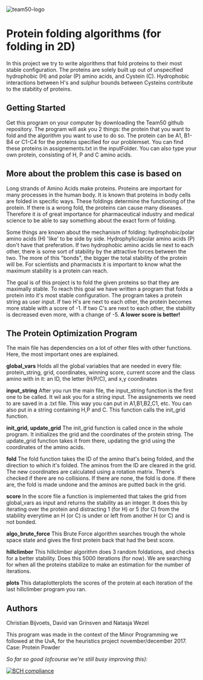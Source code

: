 ![team50-logo](https://github.com/Segouta/Team50/blob/master/doc/logoBanner.png)

# Protein folding algorithms (for folding in 2D)
In this project we try to write algorithms that fold proteins to their most stable configuration. The proteins are solely built up out of  unspecified hydrophobic (H) and polar (P) amino acids, and Cystein (C). Hydrophobic interactions between H's and sulphur bounds between Cysteins contribute to the stabitity of proteins. 

## Getting Started
Get this program on your computer by downloading the Team50 github repository. 
The program will ask you 2 things: the protein that you want to fold and the algorithm you want to use to do so. The protein can be A1, B1-B4 or C1-C4 for the proteins specified for our problemset. You can find these proteins in assignements.txt in the inputFolder. You can also type your own protein, consisting of H, P and C amino acids.

## More about the problem this case is based on
Long strands of Amino Acids make proteins. Proteins are important for many processes in the human body. It is known that proteins in body cells are folded in specific ways. These foldings determine the functioning of the protein. If there is a wrong fold, the proteins can cause many diseases. Therefore it is of great importance for pharmaceutical industry and medical science to be able to say something about the exact form of folding.

Some things are known about the mechanism of folding: hydrophobic/polar amino acids (H) 'like' to be side by side. Hydrophylic/apolar amino acids (P) don't have that preferation. If two hydrophobic amino acids lie next to each other, there is some sort of stability by the attractive forces between the two. The more of this "bonds", the bigger the total stability of the protein will be. For scientists and pharmacists it is important to know what the maximum stability is a protein can reach.

The goal is of this project is to fold the given proteins so that they are maximally stable. To reach this goal we have written a program that folds a protein into it's most stable configuration. The program takes a protein string as user input. If two H's are next to each other, the protein becomes more stable with a score of -1. If two C's are next to each other, the stability is decreased even more, with a change of -5. **A lower score is better!**

## The Protein Optimization Program
The main file has dependencies on a lot of other files with other functions. Here, the most important ones are explained.

**global_vars**
Holds all the global variables that are needed in every file: protein_string, grid, coordinates, winning score, current score and the class amino with in it: an ID, the letter (H/P/C), and x,y coordinates

**input_string**
After you run the main file, the input_string function is the first one to be called. It wil ask you for a string input. The assignements we need to are saved in a .txt file. This way you can put in A1,B1,B2,C1, etc. You can also put in a string containing H,P and C. This function calls the init_grid function.

**init_grid, update_grid**
The init_grid function is called once in the whole program. It initializes the grid and the coordinates of the protein string. The update_grid function takes it from there, updating the grid using the coordinates of the amino acids.

**fold**
The fold function takes the ID of the amino that's being folded, and the direction to which it's folded. The aminos from the ID are cleared in the grid. The new coordinates are calculated using a rotation matrix. There's checked if there are no collisions. If there are none, the fold is done. If there are, the fold is made undone and the aminos are putted back in the grid.

**score**
In the score file a function is implemented that takes the grid from global_vars as input and returns the stability as an integer. It does this by iterating over the protein and distracting 1 (for H) or 5 (for C) from the stability everytime an H (or C) is under or left from another H (or C) and is not bonded.

**algo_brute_force**
This Brute Force algorithm searches trough the whole space state and gives the first protein back that had the best score.

**hillclimber**
This hillclimber algorithm does 3 random foldations, and checks for a better stability. Does this 5000 iterations (for now). We are searching for when all the proteins stabilize to make an estimation for the number of iterations.

**plots**
This dataplotterplots the scores of the protein at each iteration of the last hillclimber program you ran.

## Authors
Christian Bijvoets, David van Grinsven and Natasja Wezel

This program was made in the context of the Minor Programming we followed at the UvA, for the heuristics project november/december 2017.
Case: Protein Powder

_So far so good (ofcourse we're still busy improving this):_

[![BCH compliance](https://bettercodehub.com/edge/badge/Segouta/Team50?branch=master)](https://bettercodehub.com/)

